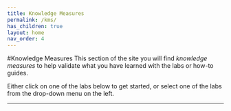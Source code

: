 ```yaml
---
title: Knowledge Measures
permalink: /kms/
has_children: true 
layout: home
nav_order: 4
---
```

#Knowledge Measures
This section of the site you will find *knowledge measures* to help validate what you have learned with the labs or how-to guides.

Either click on one of the labs below to get started, or select one of the labs from the drop-down menu on the left.

----
